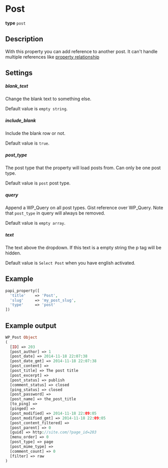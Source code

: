 # Post

**type** `post`

## Description

With this property you can add reference to another post. It can't handle multiple references like [property relationship](relationship.html)

## Settings

##### blank_text

Change the blank text to something else.

Default value is `empty string`.

##### include_blank

Include the blank row or not.

Default value is `true`.

##### post_type

The post type that the property will load posts from. Can only be one post type.

Default value is `post` post type.

##### query

Append a WP_Query on all post types. Gist reference over WP_Query. Note that `post_type` in query will always be removed.

Default value is `empty array`.

##### text

The text above the dropdown. If this text is a empty string the p tag will be hidden.

Default value is `Select Post` when you have english activated.

## Example

```php
papi_property([
  'title'    => 'Post',
  'slug'     => 'my_post_slug',
  'type'     => 'post'
])
```

## Example output

```php
WP_Post Object
(
  [ID] => 203
  [post_author] => 1
  [post_date] => 2014-11-18 22:07:38
  [post_date_gmt] => 2014-11-18 22:07:38
  [post_content] =>
  [post_title] => The post title
  [post_excerpt] =>
  [post_status] => publish
  [comment_status] => closed
  [ping_status] => closed
  [post_password] =>
  [post_name] => the_post_title
  [to_ping] =>
  [pinged] =>
  [post_modified] => 2014-11-18 22:09:05
  [post_modified_gmt] => 2014-11-18 22:09:05
  [post_content_filtered] =>
  [post_parent] => 0
  [guid] => http://site.com/?page_id=203
  [menu_order] => 0
  [post_type] => page
  [post_mime_type] =>
  [comment_count] => 0
  [filter] => raw
)
```
